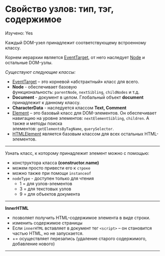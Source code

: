 # Свойство узлов: тип, тэг, содержимое

Изучено: Yes

Каждый DOM-узел принадлежит соответствующему встроенному классу.

Корнем иерархии является [EventTarget](https://dom.spec.whatwg.org/#eventtarget), от него наследует [Node](https://dom.spec.whatwg.org/#interface-node) и остальные DOM-узлы.

*Существуют следующие классы:*

- [EventTarget](https://dom.spec.whatwg.org/#eventtarget) – это корневой «абстрактный» класс для всего.
- **Node** - обеспечивает базовую функциональность: `parentNode`, `nextSibling`, `childNodes` и т.д.
- **Document** - документ в целом. Глобальный объект **document** принадлежит к данному классу.
- **CharacterData** - наследуется классом **Text, Comment**
- [Element](https://dom.spec.whatwg.org/#interface-element) – это базовый класс для DOM-элементов. Он обеспечивает навигацию на уровне элементов: `nextElementSibling`, `children`. А также и методы поиска элементов: `getElementsByTagName`, `querySelector`.
- [HTMLElement](https://html.spec.whatwg.org/multipage/dom.html#htmlelement) является базовым классом для всех остальных HTML-элементов.

---

Узнать класс, к которому принадлежит элемент можно с помощью: 

- конструктора класса **(constructor.name)**
- можем просто привести его к `строке`
- можно также при помощи `instanceof`
- `nodeType` - доступен только для чтения
    - 1 = для узлов-элементов
    - 3 = для текстовых узлов
    - 9 = для объектов документа

---

**InnerHTML**

- позволяет получить HTML-содержимое элемента в виде строки.
- изменить содержимое страницы
- Если `innerHTML` вставляет в документ тег `<script>` – он становится частью HTML, но не запускается.
- += осуществляет перезапись (удаление старого содержимого, добавление нового)

---